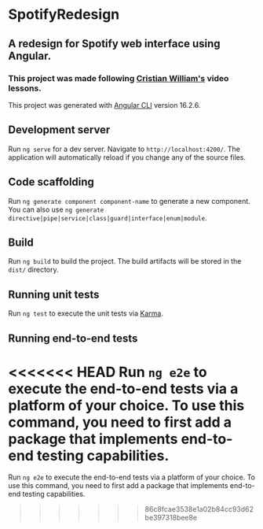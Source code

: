 # SpotifyRedesign
## A redesign for Spotify web interface using Angular.
### This project was made following [Cristian William's](https://youtu.be/h6lPDQ8sEdU?si=zRl8qJg9-DHjPQRl) video lessons.

This project was generated with [Angular CLI](https://github.com/angular/angular-cli) version 16.2.6.

## Development server

Run `ng serve` for a dev server. Navigate to `http://localhost:4200/`. The application will automatically reload if you change any of the source files.

## Code scaffolding

Run `ng generate component component-name` to generate a new component. You can also use `ng generate directive|pipe|service|class|guard|interface|enum|module`.

## Build

Run `ng build` to build the project. The build artifacts will be stored in the `dist/` directory.

## Running unit tests

Run `ng test` to execute the unit tests via [Karma](https://karma-runner.github.io).

## Running end-to-end tests

<<<<<<< HEAD
Run `ng e2e` to execute the end-to-end tests via a platform of your choice. To use this command, you need to first add a package that implements end-to-end testing capabilities.
=======
Run `ng e2e` to execute the end-to-end tests via a platform of your choice. To use this command, you need to first add a package that implements end-to-end testing capabilities.
>>>>>>> 86c8fcae3538e1a02b84cc93d62be397318bee8e
